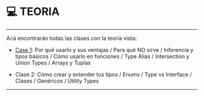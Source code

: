# :computer: TEORIA

---


Acá encontrarán todas las clases con la teoria vista:

- [Case 1](https://github.com/eugenia1984/aprende-TypeScript-curso-intensivo/tree/main/teoria/clase01.md):  Por qué usarlo y sus ventajas / Para qué NO sirve / Inferencia y tipos básicos / Cómo usarlo en funciones / Type Alias / Intersection y Union Types / Arrays y Tuplas

- Clase 2:  Cómo crear y extender tus tipos / Enums / Type vs Interface / Clases / Genéricos / Utility Types

---

